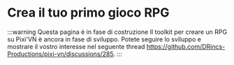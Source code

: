 # Crea il tuo primo gioco RPG

:::warning Questa pagina è in fase di costruzione
Il toolkit per creare un RPG su Pixi'VN è ancora in fase di sviluppo. Potete seguire lo sviluppo e mostrare il vostro interesse nel seguente thread <https://github.com/DRincs-Productions/pixi-vn/discussions/285>.
:::
